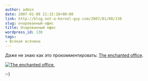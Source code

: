 ```yaml
---
author: admin
date: 2007-01-08 21:15:18+00:00
link: http://blog.not-a-kernel-guy.com/2007/01/08/130
slug: очарованный-офис
title: Очарованный офис
wordpress_id: 130
tags:
- Всякая всячина
---
```


Даже не знаю как это прокомментировать: [The enchanted office](http://www.enchantedoffice.com/default.asp).

[![The enchanted office.](/2007/01/office.thumbnail.png)](http://www.enchantedoffice.com/default.asp)

:-)
